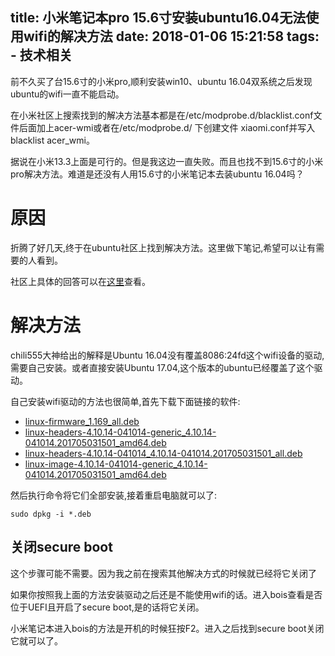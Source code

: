 title: 小米笔记本pro 15.6寸安装ubuntu16.04无法使用wifi的解决方法
date: 2018-01-06 15:21:58
tags:
	- 技术相关
---


前不久买了台15.6寸的小米pro,顺利安装win10、ubuntu 16.04双系统之后发现ubuntu的wifi一直不能启动。

在小米社区上搜索找到的解决方法基本都是在/etc/modprobe.d/blacklist.conf文件后面加上acer-wmi或者在/etc/modprobe.d/ 下创建文件 xiaomi.conf并写入blacklist acer_wmi。

据说在小米13.3上面是可行的。但是我这边一直失败。而且也找不到15.6寸的小米pro解决方法。难道是还没有人用15.6寸的小米笔记本去装ubuntu 16.04吗？

# 原因

折腾了好几天,终于在ubuntu社区上找到解决方法。这里做下笔记,希望可以让有需要的人看到。

社区上具体的回答可以在[这里](https://askubuntu.com/questions/910934/intel-wifi-card-not-recognised-in-ubuntu-16-04)查看。


# 解决方法

chili555大神给出的解释是Ubuntu 16.04没有覆盖8086:24fd这个wifi设备的驱动,需要自己安装。或者直接安装Ubuntu 17.04,这个版本的ubuntu已经覆盖了这个驱动。


自己安装wifi驱动的方法也很简单,首先下载下面链接的软件:

- [linux-firmware_1.169_all.deb](https://github.com/bluesky466/filesave/blob/master/miwifi/linux-firmware_1.169_all.deb)
- [linux-headers-4.10.14-041014-generic_4.10.14-041014.201705031501_amd64.deb](https://github.com/bluesky466/filesave/blob/master/miwifi/linux-headers-4.10.14-041014-generic_4.10.14-041014.201705031501_amd64.deb)
- [linux-headers-4.10.14-041014_4.10.14-041014.201705031501_all.deb](https://github.com/bluesky466/filesave/blob/master/miwifi/linux-headers-4.10.14-041014_4.10.14-041014.201705031501_all.deb)
- [linux-image-4.10.14-041014-generic_4.10.14-041014.201705031501_amd64.deb](https://github.com/bluesky466/filesave/blob/master/miwifi/linux-image-4.10.14-041014-generic_4.10.14-041014.201705031501_amd64.deb)


然后执行命令将它们全部安装,接着重启电脑就可以了:

```
sudo dpkg -i *.deb
```

## 关闭secure boot

这个步骤可能不需要。因为我之前在搜索其他解决方式的时候就已经将它关闭了

如果你按照我上面的方法安装驱动之后还是不能使用wifi的话。进入bois查看是否位于UEFI且开启了secure boot,是的话将它关闭。

小米笔记本进入bois的方法是开机的时候狂按F2。进入之后找到secure boot关闭它就可以了。
